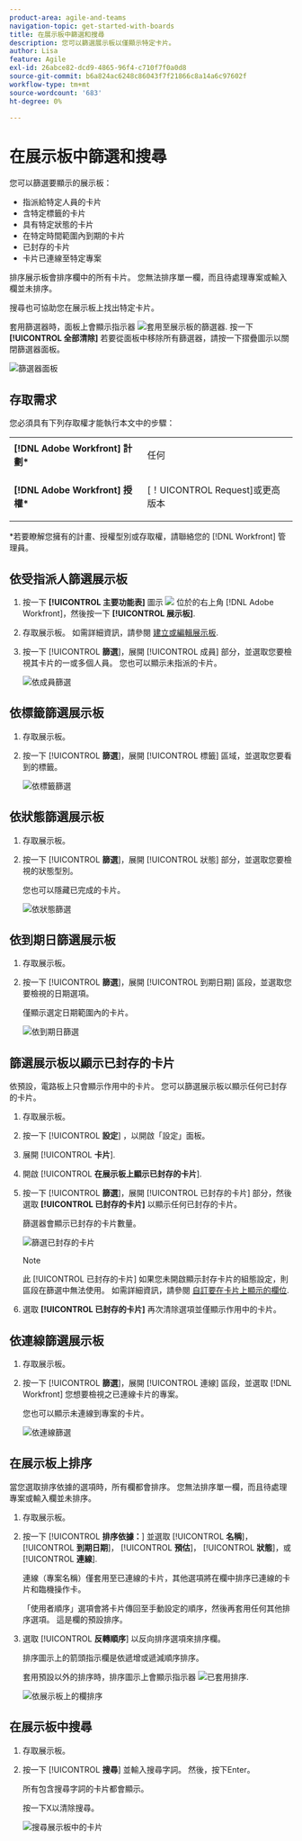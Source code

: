 ```yaml
---
product-area: agile-and-teams
navigation-topic: get-started-with-boards
title: 在展示板中篩選和搜尋
description: 您可以篩選展示板以僅顯示特定卡片。
author: Lisa
feature: Agile
exl-id: 26abce82-dcd9-4865-96f4-c710f7f0a0d8
source-git-commit: b6a824ac6248c86043f7f21866c8a14a6c97602f
workflow-type: tm+mt
source-wordcount: '683'
ht-degree: 0%

---
```


# 在展示板中篩選和搜尋

您可以篩選要顯示的展示板：

* 指派給特定人員的卡片
* 含特定標籤的卡片
* 具有特定狀態的卡片
* 在特定時間範圍內到期的卡片
* 已封存的卡片
* 卡片已連線至特定專案

排序展示板會排序欄中的所有卡片。 您無法排序單一欄，而且待處理專案或輸入欄並未排序。

搜尋也可協助您在展示板上找出特定卡片。

套用篩選器時，面板上會顯示指示器 ![套用至展示板的篩選器](assets/boards-filterapplied-30x30.png). 按一下 **[!UICONTROL 全部清除]** 若要從面板中移除所有篩選器，請按一下摺疊圖示以關閉篩選器面板。

![篩選器面板](assets/boards-all-filters-collapsed-0823.png)

## 存取需求

您必須具有下列存取權才能執行本文中的步驟：

<table style="table-layout:auto"> 
 <col> 
 <col> 
 <tbody> 
  <tr> 
   <td role="rowheader"><strong>[!DNL Adobe Workfront] 計劃*</strong></td> 
   <td> <p>任何</p> </td> 
  </tr> 
  <tr> 
   <td role="rowheader"><strong>[!DNL Adobe Workfront] 授權*</strong></td> 
   <td> <p>[！UICONTROL Request]或更高版本</p> </td> 
  </tr> 
 </tbody> 
</table>

&#42;若要瞭解您擁有的計畫、授權型別或存取權，請聯絡您的 [!DNL Workfront] 管理員。

## 依受指派人篩選展示板

1. 按一下 **[!UICONTROL 主要功能表]** 圖示 ![](assets/main-menu-icon.png) 位於的右上角 [!DNL Adobe Workfront]，然後按一下 **[!UICONTROL 展示板]**.
1. 存取展示板。 如需詳細資訊，請參閱 [建立或編輯展示板](../../agile/get-started-with-boards/create-edit-board.md).
1. 按一下 [!UICONTROL **篩選**]，展開 [!UICONTROL 成員] 部分，並選取您要檢視其卡片的一或多個人員。 您也可以顯示未指派的卡片。

   ![依成員篩選](assets/boards-filter-by-assignees-0822.png)

## 依標籤篩選展示板

1. 存取展示板。
1. 按一下 [!UICONTROL **篩選**]，展開 [!UICONTROL 標籤] 區域，並選取您要看到的標籤。

   ![依標籤篩選](assets/boards-filter-by-tags-0822.png)

## 依狀態篩選展示板

1. 存取展示板。
1. 按一下 [!UICONTROL **篩選**]，展開 [!UICONTROL 狀態] 部分，並選取您要檢視的狀態型別。

   您也可以隱藏已完成的卡片。

   ![依狀態篩選](assets/boards-filter-by-status-0822.png)

## 依到期日篩選展示板

1. 存取展示板。
1. 按一下 [!UICONTROL **篩選**]，展開 [!UICONTROL 到期日期] 區段，並選取您要檢視的日期選項。

   僅顯示選定日期範圍內的卡片。

   ![依到期日篩選](assets/boards-filter-by-due-date-0822.png)

## 篩選展示板以顯示已封存的卡片

依預設，電路板上只會顯示作用中的卡片。 您可以篩選展示板以顯示任何已封存的卡片。

1. 存取展示板。
1. 按一下 [!UICONTROL **設定**] ，以開啟「設定」面板。
1. 展開 [!UICONTROL **卡片**].
1. 開啟 [!UICONTROL **在展示板上顯示已封存的卡片**].
1. 按一下 [!UICONTROL **篩選**]，展開 [!UICONTROL 已封存的卡片] 部分，然後選取 **[!UICONTROL 已封存的卡片]** 以顯示任何已封存的卡片。

   篩選器會顯示已封存的卡片數量。

   ![篩選已封存的卡片](assets/filter-by-archived-cards.png)

   >[!NOTE]
   >
   >此 [!UICONTROL 已封存的卡片] 如果您未開啟顯示封存卡片的組態設定，則區段在篩選中無法使用。 如需詳細資訊，請參閱 [自訂要在卡片上顯示的欄位](/help/quicksilver/agile/get-started-with-boards/customize-fields-on-card.md).

1. 選取 **[!UICONTROL 已封存的卡片]** 再次清除選項並僅顯示作用中的卡片。

## 依連線篩選展示板

1. 存取展示板。
1. 按一下 [!UICONTROL **篩選**]，展開 [!UICONTROL 連線] 區段，並選取 [!DNL Workfront] 您想要檢視之已連線卡片的專案。

   您也可以顯示未連線到專案的卡片。

   ![依連線篩選](assets/boards-filter-by-connection.png)

## 在展示板上排序

當您選取排序依據的選項時，所有欄都會排序。 您無法排序單一欄，而且待處理專案或輸入欄並未排序。

1. 存取展示板。
1. 按一下 [!UICONTROL **排序依據：**] 並選取 [!UICONTROL **名稱**]， [!UICONTROL **到期日期**]， [!UICONTROL **預估**]， [!UICONTROL **狀態**]，或 [!UICONTROL **連線**].

   連線（專案名稱）僅套用至已連線的卡片，其他選項將在欄中排序已連線的卡片和臨機操作卡。

   「使用者順序」選項會將卡片傳回至手動設定的順序，然後再套用任何其他排序選項。 這是欄的預設排序。

1. 選取 [!UICONTROL **反轉順序**] 以反向排序選項來排序欄。

   排序圖示上的箭頭指示欄是依遞增或遞減順序排序。

   套用預設以外的排序時，排序圖示上會顯示指示器 ![已套用排序](assets/sort-applied-boards.png).

   ![依展示板上的欄排序](assets/sort-by-columns-in-board.png)

## 在展示板中搜尋

1. 存取展示板。
1. 按一下 [!UICONTROL **搜尋**] 並輸入搜尋字詞。 然後，按下Enter。

   所有包含搜尋字詞的卡片都會顯示。

   按一下X以清除搜尋。

   ![搜尋展示板中的卡片](assets/boards-searchbox.png)
